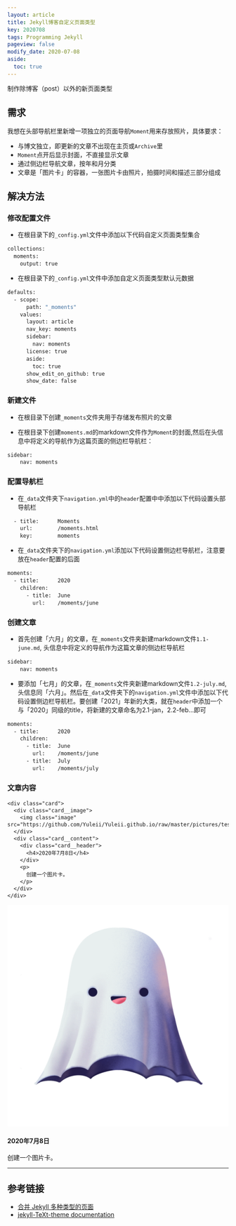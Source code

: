 ```yaml
---
layout: article
title: Jekyll博客自定义页面类型
key: 2020708
tags: Programming Jekyll
pageview: false
modify_date: 2020-07-08
aside:
  toc: true
---
```


制作除博客（post）以外的新页面类型

<!--more-->

## 需求
我想在头部导航栏里新增一项独立的页面导航`Moment`用来存放照片，具体要求：
- 与博文独立，即更新的文章不出现在主页或`Archive`里
- `Moment`点开后显示封面，不直接显示文章
- 通过侧边栏导航文章，按年和月分类
- 文章是「图片卡」的容器，一张图片卡由照片，拍摄时间和描述三部分组成


## 解决方法


### 修改配置文件

- 在根目录下的`_config.yml`文件中添加以下代码自定义页面类型集合

```bash
collections:
  moments:
    output: true
```

- 在根目录下的`_config.yml`文件中添加自定义页面类型默认元数据

```bash
defaults:
  - scope:
      path: "_moments"
    values:
      layout: article
      nav_key: moments
      sidebar:
        nav: moments
      license: true
      aside:
        toc: true
      show_edit_on_github: true
      show_date: false
```

### 新建文件

- 在根目录下创建`_moments`文件夹用于存储发布照片的文章

- 在根目录下创建`moments.md`的markdown文件作为`Moment`的封面,然后在头信息中将定义的导航作为这篇页面的侧边栏导航栏：

```bash
sidebar:
    nav: moments
```

### 配置导航栏

- 在`_data`文件夹下`navigation.yml`中的`header`配置中中添加以下代码设置头部导航栏

```bash
  - title:      Moments
    url:        /moments.html
    key:        moments
```

- 在`_data`文件夹下的`navigation.yml`添加以下代码设置侧边栏导航栏，注意要放在`header`配置的后面

```bash
moments:
  - title:      2020
    children:
      - title:  June
        url:    /moments/june
```

### 创建文章

- 首先创建「六月」的文章，在`_moments`文件夹新建markdown文件`1.1-june.md`, 头信息中将定义的导航作为这篇文章的侧边栏导航栏

```bash
sidebar:
    nav: moments
```

- 要添加「七月」的文章，在`_moments`文件夹新建markdown文件`1.2-july.md`, 头信息同「六月」。然后在`_data`文件夹下的`navigation.yml`文件中添加以下代码设置侧边栏导航栏。要创建「2021」年新的大类，就在`header`中添加一个与「2020」同级的title，将新建的文章命名为2.1-jan，2.2-feb...即可

```bash
moments:
  - title:      2020
    children:
      - title:  June
        url:    /moments/june
      - title:  July
        url:    /moments/july
```

### 文章内容

```
<div class="card">
  <div class="card__image">
    <img class="image" src="https://github.com/Yuleii/Yuleii.github.io/raw/master/pictures/test.PNG"/>
  </div>
  <div class="card__content">
    <div class="card__header">
      <h4>2020年7月8日</h4>
    </div>
    <p>
      创建一个图片卡。
    </p>
  </div>
</div>
```

<div class="card">
  <div class="card__image">
    <img class="image" src="https://github.com/Yuleii/Yuleii.github.io/raw/master/pictures/test.PNG"/>
  </div>
  <div class="card__content">
    <div class="card__header">
      <h4>2020年7月8日</h4>
    </div>
    <p>
      创建一个图片卡。
    </p>
  </div>
</div>


* * *

## 参考链接

- [合并 Jekyll 多种类型的页面](https://blog.walterlv.com/post/jekyll/jekyll-concat.html)
- [jekyll-TeXt-theme documentation](https://tianqi.name/jekyll-TeXt-theme/docs/en/card)


